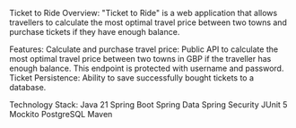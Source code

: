 Ticket to Ride
Overview:
"Ticket to Ride" is a web application that allows travellers to calculate the most optimal travel price between two towns and purchase tickets if they have enough balance.

Features:
Calculate and purchase travel price: Public API to calculate the most optimal travel price between two towns in GBP if the traveller has enough balance. This endpoint is protected with username and password.
Ticket Persistence: Ability to save successfully bought tickets to a database.

Technology Stack:
Java 21
Spring Boot
Spring Data
Spring Security
JUnit 5
Mockito
PostgreSQL
Maven
